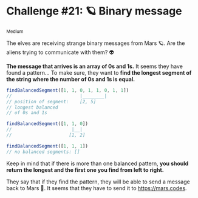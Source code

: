# Challenge #21: 🪐 Binary message

<small>Medium</small>

The elves are receiving strange binary messages from Mars 🪐. Are the aliens trying to communicate with them? 👽

**The message that arrives is an array of 0s and 1s.** It seems they have found a pattern… To make sure, they want to **find the longest segment of the string where the number of 0s and 1s is equal.**

```javascript
findBalancedSegment([1, 1, 0, 1, 1, 0, 1, 1])
//                         |________|
// position of segment:    [2, 5]
// longest balanced
// of 0s and 1s

findBalancedSegment([1, 1, 0])
//                      |__|
//                     [1, 2]

findBalancedSegment([1, 1, 1])
// no balanced segments: []
```

Keep in mind that if there is more than one balanced pattern, **you should return the longest and the first one you find from left to right.**

They say that if they find the pattern, they will be able to send a message back to Mars 🚀. It seems that they have to send it to https://mars.codes.
